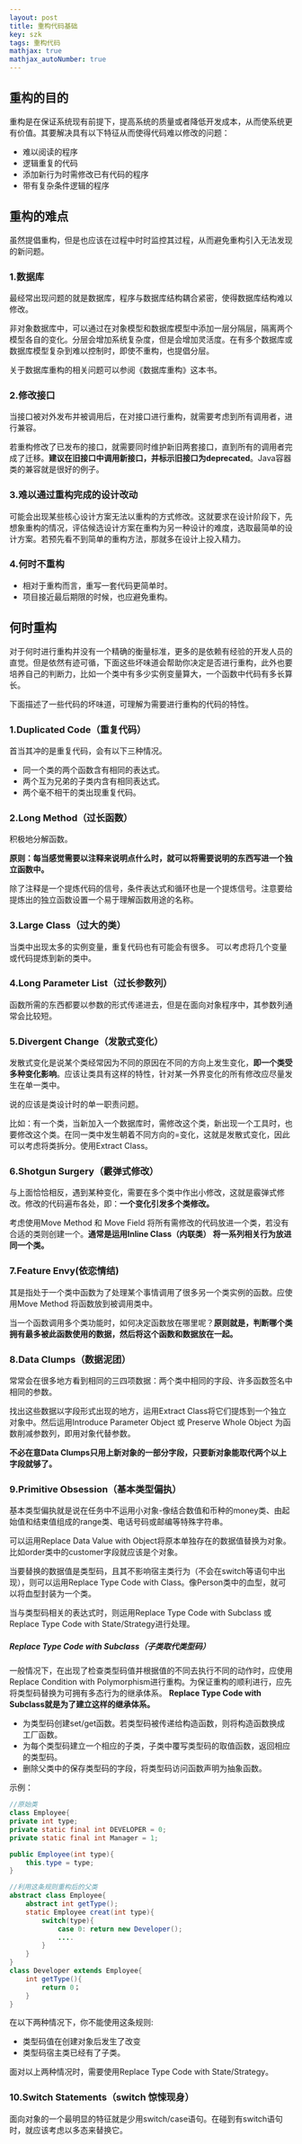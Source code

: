 ```yaml
---
layout: post
title: 重构代码基础
key: szk
tags: 重构代码
mathjax: true
mathjax_autoNumber: true
---
```


## 重构的目的
重构是在保证系统现有前提下，提高系统的质量或者降低开发成本，从而使系统更有价值。其要解决具有以下特征从而使得代码难以修改的问题：

- 难以阅读的程序
- 逻辑重复的代码
- 添加新行为时需修改已有代码的程序
- 带有复杂条件逻辑的程序

## 重构的难点
虽然提倡重构，但是也应该在过程中时时监控其过程，从而避免重构引入无法发现的新问题。

### 1.数据库
最经常出现问题的就是数据库，程序与数据库结构耦合紧密，使得数据库结构难以修改。

非对象数据库中，可以通过在对象模型和数据库模型中添加一层分隔层，隔离两个模型各自的变化。分层会增加系统复杂度，但是会增加灵活度。在有多个数据库或数据库模型复杂到难以控制时，即使不重构，也提倡分层。

关于数据库重构的相关问题可以参阅《数据库重构》这本书。
### 2.修改接口
当接口被对外发布并被调用后，在对接口进行重构，就需要考虑到所有调用者，进行兼容。

若重构修改了已发布的接口，就需要同时维护新旧两套接口，直到所有的调用者完成了迁移。**建议在旧接口中调用新接口，并标示旧接口为deprecated**。Java容器类的兼容就是很好的例子。

<!--more-->
### 3.难以通过重构完成的设计改动
可能会出现某些核心设计方案无法以重构的方式修改。这就要求在设计阶段下，先想象重构的情况，评估候选设计方案在重构为另一种设计的难度，选取最简单的设计方案。若预先看不到简单的重构方法，那就多在设计上投入精力。
### 4.何时不重构
- 相对于重构而言，重写一套代码更简单时。
- 项目接近最后期限的时候，也应避免重构。

## 何时重构
对于何时进行重构并没有一个精确的衡量标准，更多的是依赖有经验的开发人员的直觉。但是依然有迹可循，下面这些坏味道会帮助你决定是否进行重构，此外也要培养自己的判断力，比如一个类中有多少实例变量算大，一个函数中代码有多长算长。

下面描述了一些代码的坏味道，可理解为需要进行重构的代码的特性。
### 1.Duplicated Code（重复代码）
首当其冲的是重复代码，会有以下三种情况。

- 同一个类的两个函数含有相同的表达式。
- 两个互为兄弟的子类内含有相同表达式。
- 两个毫不相干的类出现重复代码。

### 2.Long Method（过长函数）
积极地分解函数。

**原则：每当感觉需要以注释来说明点什么时，就可以将需要说明的东西写进一个独立函数中。**

除了注释是一个提炼代码的信号，条件表达式和循环也是一个提炼信号。注意要给提炼出的独立函数设置一个易于理解函数用途的名称。

### 3.Large Class（过大的类）
当类中出现太多的实例变量，重复代码也有可能会有很多。
可以考虑将几个变量或代码提炼到新的类中。

### 4.Long Parameter List（过长参数列）
函数所需的东西都要以参数的形式传递进去，但是在面向对象程序中，其参数列通常会比较短。

### 5.Divergent Change（发散式变化）
发散式变化是说某个类经常因为不同的原因在不同的方向上发生变化，**即一个类受多种变化影响**。应该让类具有这样的特性，针对某一外界变化的所有修改应尽量发生在单一类中。

说的应该是类设计时的单一职责问题。

比如：有一个类，当新加入一个数据库时，需修改这个类，新出现一个工具时，也要修改这个类。在同一类中发生朝着不同方向的=变化，这就是发散式变化，因此可以考虑将类拆分。使用Extract Class。

### 6.Shotgun Surgery（霰弹式修改）
与上面恰恰相反，遇到某种变化，需要在多个类中作出小修改，这就是霰弹式修改。修改的代码遍布各处，即：**一个变化引发多个类修改。**

考虑使用Move Method 和 Move Field 将所有需修改的代码放进一个类，若没有合适的类则创建一个。**通常是运用Inline Class（内联类） 将一系列相关行为放进同一个类。**

### 7.Feature Envy(依恋情结)
其是指处于一个类中函数为了处理某个事情调用了很多另一个类实例的函数。应使用Move Method 将函数放到被调用类中。

当一个函数调用多个类功能时，如何决定函数放在哪里呢？**原则就是，判断哪个类拥有最多被此函数使用的数据，然后将这个函数和数据放在一起。**

### 8.Data Clumps（数据泥团）
常常会在很多地方看到相同的三四项数据：两个类中相同的字段、许多函数签名中相同的参数。

找出这些数据以字段形式出现的地方，运用Extract Class将它们提炼到一个独立对象中。然后运用Introduce Parameter Object 或 Preserve Whole Object 为函数削减参数列，即用对象代替参数。

**不必在意Data Clumps只用上新对象的一部分字段，只要新对象能取代两个以上字段就够了。**

### 9.Primitive Obsession（基本类型偏执）
基本类型偏执就是说在任务中不运用小对象-像结合数值和币种的money类、由起始值和结束值组成的range类、电话号码或邮编等特殊字符串。

可以运用Replace Data Value with Object将原本单独存在的数据值替换为对象。比如order类中的customer字段就应该是个对象。

当要替换的数据值是类型码，且其不影响宿主类行为（不会在switch等语句中出现），则可以运用Replace Type Code with Class。像Person类中的血型，就可以将血型封装为一个类。

当与类型码相关的表达式时，则运用Replace Type Code with Subclass 或 Replace Type Code with State/Strategy进行处理。

##### Replace Type Code with Subclass（子类取代类型码）
一般情况下，在出现了检查类型码值并根据值的不同去执行不同的动作时，应使用Replace Condition with Polymorphism进行重构。为保证重构的顺利进行，应先将类型码替换为可拥有多态行为的继承体系。
**Replace Type Code with Subclass就是为了建立这样的继承体系。**

- 为类型码创建set/get函数。若类型码被传递给构造函数，则将构造函数换成工厂函数。
- 为每个类型码建立一个相应的子类，子类中覆写类型码的取值函数，返回相应的类型码。
- 删除父类中的保存类型码的字段，将类型码访问函数声明为抽象函数。

示例：

```java
//原始类
class Employee{
private int type;
private static final int DEVELOPER = 0;
private static final int Manager = 1;

public Employee(int type){
	this.type = type;
}	

//利用这条规则重构后的父类
abstract class Employee{
	abstract int getType();
	static Employee creat(int type){
		switch(type){
			case 0: return new Developer();
			....
		}
	}
}
class Developer extends Employee{
	int getType(){
		return 0；
	}
}

```
在以下两种情况下，你不能使用这条规则:

- 类型码值在创建对象后发生了改变
- 类型码宿主类已经有了子类。

面对以上两种情况时，需要使用Replace Type Code with State/Strategy。

### 10.Switch Statements（switch 惊悚现身）
面向对象的一个最明显的特征就是少用switch/case语句。在碰到有switch语句时，就应该考虑以多态来替换它。


